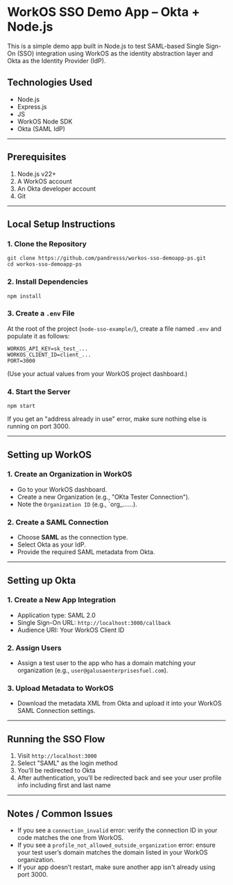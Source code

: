 
# WorkOS SSO Demo App – Okta + Node.js

This is a simple demo app built in Node.js to test SAML-based Single Sign-On (SSO) integration using WorkOS as the identity abstraction layer and Okta as the Identity Provider (IdP).

## Technologies Used

- Node.js
- Express.js
- JS
- WorkOS Node SDK
- Okta (SAML IdP)

---

## Prerequisites

1. Node.js v22+
2. A WorkOS account
3. An Okta developer account
4. Git

---

## Local Setup Instructions

### 1. Clone the Repository

```
git clone https://github.com/pandresss/workos-sso-demoapp-ps.git
cd workos-sso-demoapp-ps
```

### 2. Install Dependencies

```
npm install
```

### 3. Create a `.env` File

At the root of the project (`node-sso-example/`), create a file named `.env` and populate it as follows:

```
WORKOS_API_KEY=sk_test_...
WORKOS_CLIENT_ID=client_...
PORT=3000
```

(Use your actual values from your WorkOS project dashboard.)

### 4. Start the Server

```
npm start
```

If you get an "address already in use" error, make sure nothing else is running on port 3000.

---

## Setting up WorkOS

### 1. Create an Organization in WorkOS
- Go to your WorkOS dashboard.
- Create a new Organization (e.g., "OKta Tester Connection").
- Note the `Organization ID` (e.g., `org_......).

### 2. Create a SAML Connection
- Choose **SAML** as the connection type.
- Select Okta as your IdP.
- Provide the required SAML metadata from Okta.

---

## Setting up Okta

### 1. Create a New App Integration
- Application type: SAML 2.0
- Single Sign-On URL: `http://localhost:3000/callback`
- Audience URI: Your WorkOS Client ID

### 2. Assign Users
- Assign a test user to the app who has a domain matching your organization (e.g., `user@galusaenterprisesfuel.com`).

### 3. Upload Metadata to WorkOS
- Download the metadata XML from Okta and upload it into your WorkOS SAML Connection settings.

---

## Running the SSO Flow

1. Visit `http://localhost:3000`
2. Select "SAML" as the login method
3. You’ll be redirected to Okta
4. After authentication, you’ll be redirected back and see your user profile info including first and last name

---

## Notes / Common Issues

- If you see a `connection_invalid` error: verify the connection ID in your code matches the one from WorkOS.
- If you see a `profile_not_allowed_outside_organization` error: ensure your test user’s domain matches the domain listed in your WorkOS organization.
- If your app doesn’t restart, make sure another app isn't already using port 3000.




